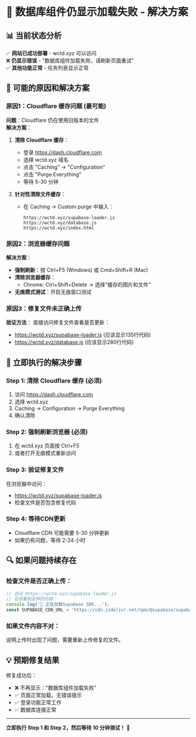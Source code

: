 # 🔧 数据库组件仍显示加载失败 - 解决方案

## 📊 当前状态分析
✅ **网站已成功部署** - wctd.xyz 可以访问  
❌ **仍显示错误** - "数据库组件加载失败，请刷新页面重试"  
✅ **其他功能正常** - 任务列表显示正常

## 🎯 可能的原因和解决方案

### 原因1：Cloudflare 缓存问题 (最可能)
**问题**：Cloudflare 仍在使用旧版本的文件  
**解决方案**：

1. **清除 Cloudflare 缓存**：
   - 登录 https://dash.cloudflare.com
   - 选择 wctd.xyz 域名
   - 点击 "Caching" → "Configuration"
   - 点击 "Purge Everything" 
   - 等待 5-30 分钟

2. **针对性清除文件缓存**：
   - 在 Caching → Custom purge 中输入：
     ```
     https://wctd.xyz/supabase-loader.js
     https://wctd.xyz/database.js
     https://wctd.xyz/index.html
     ```

### 原因2：浏览器缓存问题
**解决方案**：
- **强制刷新**：按 Ctrl+F5 (Windows) 或 Cmd+Shift+R (Mac)
- **清除浏览器缓存**：
  - Chrome: Ctrl+Shift+Delete → 选择"缓存的图片和文件"
- **无痕模式测试**：开启无痕窗口测试

### 原因3：修复文件未正确上传
**验证方法**：
直接访问修复文件查看是否更新：
- https://wctd.xyz/supabase-loader.js (应该显示135行代码)
- https://wctd.xyz/database.js (应该显示280行代码)

## 🚀 立即执行的解决步骤

### Step 1: 清除 Cloudflare 缓存 (必须)
1. 访问 https://dash.cloudflare.com
2. 选择 wctd.xyz
3. Caching → Configuration → Purge Everything
4. 确认清除

### Step 2: 强制刷新浏览器 (必须)
1. 在 wctd.xyz 页面按 Ctrl+F5
2. 或者打开无痕模式重新访问

### Step 3: 验证修复文件
在浏览器中访问：
- https://wctd.xyz/supabase-loader.js
- 检查文件是否包含修复代码

### Step 4: 等待CDN更新
- Cloudflare CDN 可能需要 5-30 分钟更新
- 如果仍有问题，等待 2-24 小时

## 🔍 如果问题持续存在

### 检查文件是否正确上传：
```javascript
// 访问 https://wctd.xyz/supabase-loader.js 
// 应该看到这样的内容：
console.log('🔗 正在加载Supabase SDK...');
const SUPABASE_CDN_URL = 'https://cdn.jsdelivr.net/npm/@supabase/supabase-js@2.45.4/dist/umd/supabase.min.js';
```

### 如果文件内容不对：
说明上传时出现了问题，需要重新上传修复的文件。

## 💡 预期修复结果
修复成功后：
- ❌ 不再显示："数据库组件加载失败"
- ✅ 页面正常加载，无错误提示
- ✅ 登录功能正常工作
- ✅ 数据库连接正常

---

**立即执行 Step 1 和 Step 2，然后等待 10 分钟测试！** 🚀








































































